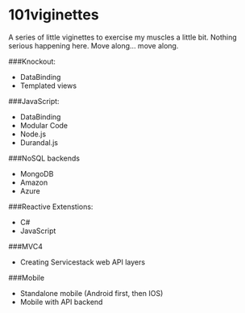 101viginettes
=============

A series of little viginettes to exercise my muscles a little bit. Nothing serious happening here. Move along... move along.

###Knockout:
  * DataBinding
  * Templated views

###JavaScript:
  * DataBinding
  * Modular Code
  * Node.js
  * Durandal.js
  
###NoSQL backends
  * MongoDB
  * Amazon
  * Azure
  
  
###Reactive Extenstions:
  * C#
  * JavaScript
  
###MVC4
  * Creating Servicestack web API layers
  
  
###Mobile
  * Standalone mobile (Android first, then IOS)
  * Mobile with API backend
